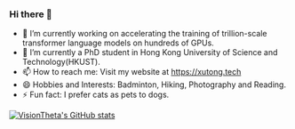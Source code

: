 ### Hi there 👋

- 🔭 I’m currently working on accelerating the training of trillion-scale transformer language models on hundreds of GPUs.
- 🌱 I’m currently a PhD student in Hong Kong University of Science and Technology(HKUST).
- 📫 How to reach me: Visit my website at https://xutong.tech
- 😄 Hobbies and Interests: Badminton, Hiking, Photography and Reading.
- ⚡ Fun fact: I prefer cats as pets to dogs.

[![VisionTheta's GitHub stats](https://github-readme-stats.vercel.app/api?username=VisionTheta)](https://github.com/anuraghazra/github-readme-stats)

<!--
**VisionTheta/VisionTheta** is a ✨ _special_ ✨ repository because its `README.md` (this file) appears on your GitHub profile.

Here are some ideas to get you started:

- 🔭 I’m currently working on ...
- 🌱 I’m currently learning ...
- 👯 I’m looking to collaborate on ...
- 🤔 I’m looking for help with ...
- 💬 Ask me about ...
- 📫 How to reach me: ...
- 😄 Pronouns: ...
- ⚡ Fun fact: ...
-->

